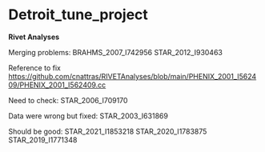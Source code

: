 # Detroit_tune_project

**Rivet Analyses**

Merging problems: 
BRAHMS_2007_I742956
STAR_2012_I930463

Reference to fix https://github.com/cnattras/RIVETAnalyses/blob/main/PHENIX_2001_I562409/PHENIX_2001_I562409.cc

Need to check: 
STAR_2006_I709170

Data were wrong but fixed: 
STAR_2003_I631869 

Should be good:
STAR_2021_I1853218
STAR_2020_I1783875
STAR_2019_I1771348
